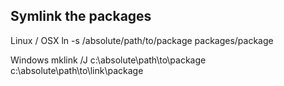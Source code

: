 ## Symlink the packages

Linux / OSX
ln -s /absolute/path/to/package packages/package

Windows
mklink /J c:\absolute\path\to\package c:\absolute\path\to\link\package